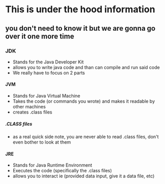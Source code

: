 # This is under the hood information
## you don't need to know it but we are gonna go over it one more time

### JDK

- Stands for the Java Developer Kit
- allows you to write java code and than can compile and run said code
- We really have to focus on 2 parts

#### JVM

- Stands for Java Virtual Machine
- Takes the code (or commands you wrote) and makes it readable by other machines
- creates .class files

##### .CLASS files

- as a real quick side note, you are never able to read .class files, don't even bother to look at them

#### JRE

- Stands for Java Runtime Environment
- Executes the code (specifically the .class files)
- allows you to interact ie (provided data input, give it a data file, etc)

